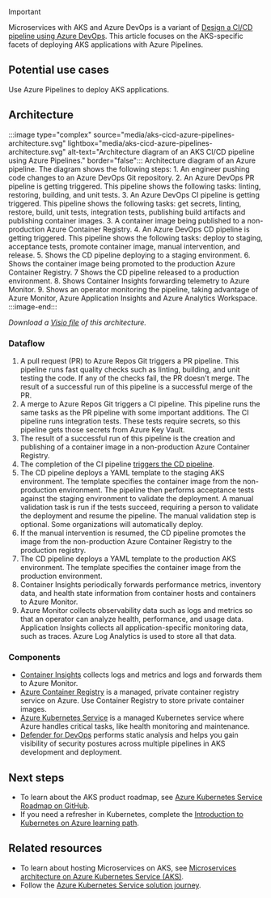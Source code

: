 > [!IMPORTANT]
> Microservices with AKS and Azure DevOps is a variant of [Design a CI/CD pipeline using Azure DevOps](/azure/devops/pipelines/architectures/devops-pipelines-baseline-architecture). This article focuses on the AKS-specific facets of deploying AKS applications with Azure Pipelines.

## Potential use cases

Use Azure Pipelines to deploy AKS applications.

## Architecture

:::image type="complex" source="media/aks-cicd-azure-pipelines-architecture.svg" lightbox="media/aks-cicd-azure-pipelines-architecture.svg" alt-text="Architecture diagram of an AKS CI/CD pipeline using Azure Pipelines." border="false":::
    Architecture diagram of an Azure pipeline. The diagram shows the following steps: 1. An engineer pushing code changes to an Azure DevOps Git repository. 2. An Azure DevOps PR pipeline is getting triggered. This pipeline shows the following tasks: linting, restoring, building, and unit tests. 3. An Azure DevOps CI pipeline is getting triggered. This pipeline shows the following tasks: get secrets, linting, restore, build, unit tests, integration tests, publishing build artifacts and publishing container images. 3. A container image being published to a non-production Azure Container Registry. 4. An Azure DevOps CD pipeline is getting triggered. This pipeline shows the following tasks: deploy to staging, acceptance tests, promote container image, manual intervention, and release. 5. Shows the CD pipeline deploying to a staging environment. 6. Shows the container image being promoted to the production Azure Container Registry. 7 Shows the CD pipeline released to a production environment. 8. Shows Container Insights forwarding telemetry to Azure Monitor. 9. Shows an operator monitoring the pipeline, taking advantage of Azure Monitor, Azure Application Insights and Azure Analytics Workspace.
:::image-end:::

*Download a [Visio file](https://arch-center.azureedge.net/azure-devops-ci-cd-aks-architecture.vsdx) of this architecture.*

### Dataflow

1. A pull request (PR) to Azure Repos Git triggers a PR pipeline. This pipeline runs fast quality checks such as linting, building, and unit testing the code. If any of the checks fail, the PR doesn't merge. The result of a successful run of this pipeline is a successful merge of the PR.
2. A merge to Azure Repos Git triggers a CI pipeline. This pipeline runs the same tasks as the PR pipeline with some important additions. The CI pipeline runs integration tests. These tests require secrets, so this pipeline gets those secrets from Azure Key Vault.
3. The result of a successful run of this pipeline is the creation and publishing of a container image in a non-production Azure Container Registry.
4. The completion of the CI pipeline [triggers the CD pipeline](/azure/devops/pipelines/process/pipeline-triggers).
5. The CD pipeline deploys a YAML template to the staging AKS environment. The template specifies the container image from the non-production environment. The pipeline then performs acceptance tests against the staging environment to validate the deployment. A manual validation task is run if the tests succeed, requiring a person to validate the deployment and resume the pipeline. The manual validation step is optional. Some organizations will automatically deploy.
6. If the manual intervention is resumed, the CD pipeline promotes the image from the non-production Azure Container Registry to the production registry.
7. The CD pipeline deploys a YAML template to the production AKS environment. The template specifies the container image from the production environment.
8. Container Insights periodically forwards performance metrics, inventory data, and health state information from container hosts and containers to Azure Monitor.
9. Azure Monitor collects observability data such as logs and metrics so that an operator can analyze health, performance, and usage data. Application Insights collects all application-specific monitoring data, such as traces. Azure Log Analytics is used to store all that data.

### Components

- [Container Insights](/azure/azure-monitor/containers/container-insights-overview) collects logs and metrics and logs and forwards them to Azure Monitor.
- [Azure Container Registry](/azure/container-registry/container-registry-intro) is a managed, private container registry service on Azure. Use Container Registry to store private container images.
- [Azure Kubernetes Service](https://azure.microsoft.com/services/kubernetes-service) is a managed Kubernetes service where Azure handles critical tasks, like health monitoring and maintenance.
- [Defender for DevOps](/azure/defender-for-cloud/azure-devops-extension) performs static analysis and helps you gain visibility of security postures across multiple pipelines in AKS development and deployment.

## Next steps

- To learn about the AKS product roadmap, see [Azure Kubernetes Service Roadmap on GitHub](https://github.com/Azure/AKS/projects/1).
- If you need a refresher in Kubernetes, complete the [Introduction to Kubernetes on Azure learning path](/training/paths/intro-to-kubernetes-on-azure).

## Related resources

- To learn about hosting Microservices on AKS, see [Microservices architecture on Azure Kubernetes Service (AKS)](../../reference-architectures/containers/aks-microservices/aks-microservices.yml).
- Follow the [Azure Kubernetes Service solution journey](../../reference-architectures/containers/aks-start-here.md).
